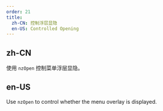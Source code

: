 ```yaml
---
order: 21
title:
  zh-CN: 控制浮层显隐
  en-US: Controlled Opening
---
```


## zh-CN

使用 `nzOpen` 控制菜单浮层显隐。

## en-US

Use `nzOpen` to control whether the menu overlay is displayed.
